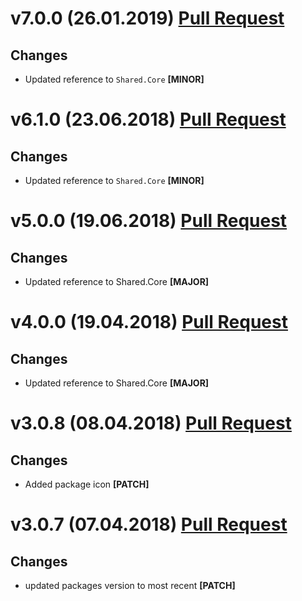 ﻿# v7.0.0 (26.01.2019) [Pull Request](https://github.com/oskardudycz/GoldenEye/pull/69)

## Changes

* Updated reference to `Shared.Core` **[MINOR]**

# v6.1.0 (23.06.2018) [Pull Request](https://github.com/oskardudycz/GoldenEye/pull/65)

## Changes

* Updated reference to `Shared.Core` **[MINOR]**

# v5.0.0 (19.06.2018) [Pull Request](https://github.com/oskardudycz/GoldenEye/pull/64)

## Changes

* Updated reference to Shared.Core **[MAJOR]**

# v4.0.0 (19.04.2018) [Pull Request](https://github.com/oskardudycz/GoldenEye/pull/58)

## Changes

* Updated reference to Shared.Core **[MAJOR]**


# v3.0.8 (08.04.2018) [Pull Request](https://github.com/oskardudycz/GoldenEye/pull/54)

## Changes

* Added package icon **[PATCH]**


# v3.0.7 (07.04.2018) [Pull Request](https://github.com/oskardudycz/GoldenEye/pull/53)

## Changes

* updated packages version to most recent **[PATCH]**

